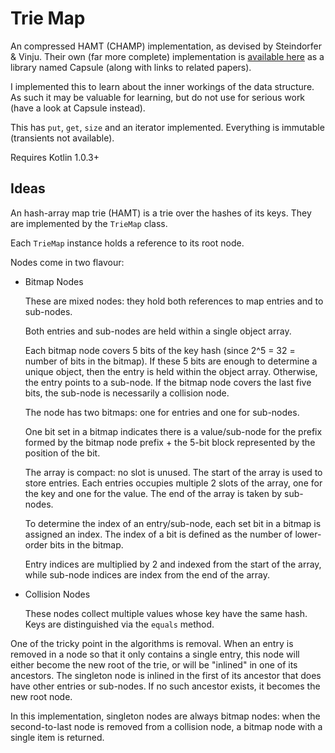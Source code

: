 # Trie Map

An compressed HAMT (CHAMP) implementation, as devised by Steindorfer & Vinju.
Their own (far more complete) implementation is [available here] as a library
named Capsule (along with links to related papers).

I implemented this to learn about the inner workings of the data structure. As such it may
be valuable for learning, but do not use for serious work (have a look at Capsule instead).

This has `put`, `get`, `size` and an iterator implemented.
Everything is immutable (transients not available).

Requires Kotlin 1.0.3+

[available here]: https://github.com/usethesource/capsule

## Ideas

An hash-array map trie (HAMT) is a trie over the hashes of its keys.
They are implemented by the `TrieMap` class.

Each `TrieMap` instance holds a reference to its root node.

Nodes come in two flavour:

- Bitmap Nodes

    These are mixed nodes: they hold both references to map entries and to sub-nodes.

    Both entries and sub-nodes are held within a single object array.

    Each bitmap node covers 5 bits of the key hash (since 2^5 = 32 = number of bits in the bitmap).
    If these 5 bits are enough to determine a unique object, then the entry is held within the
    object array. Otherwise, the entry points to a sub-node. If the bitmap node covers the last
    five bits, the sub-node is necessarily a collision node.

    The node has two bitmaps: one for entries and one for sub-nodes.

    One bit set in a bitmap indicates there is a value/sub-node for the prefix formed by the
    bitmap node prefix + the 5-bit block represented by the position of the bit.

    The array is compact: no slot is unused. The start of the array is used to store
    entries. Each entries occupies multiple 2 slots of the array, one for the key and one for the
    value. The end of the array is taken by sub-nodes.

    To determine the index of an entry/sub-node, each set bit in a bitmap is assigned an index.
    The index of a bit is defined as the number of lower-order bits in the bitmap.

    Entry indices are multiplied by 2 and indexed from the start of the array,
    while sub-node indices are index from the end of the array.

- Collision Nodes

    These nodes collect multiple values whose key have the same hash.
    Keys are distinguished via the `equals` method.
    
One of the tricky point in the algorithms is removal. When an entry is removed in a node so that
it only contains a single entry, this node will either become the new root of the trie, or
will be "inlined" in one of its ancestors. The singleton node is inlined in the first of its
ancestor that does have other entries or sub-nodes. If no such ancestor exists, it becomes the new
root node.

In this implementation, singleton nodes are always bitmap nodes: when the second-to-last node is
removed from a collision node, a bitmap node with a single item is returned.
